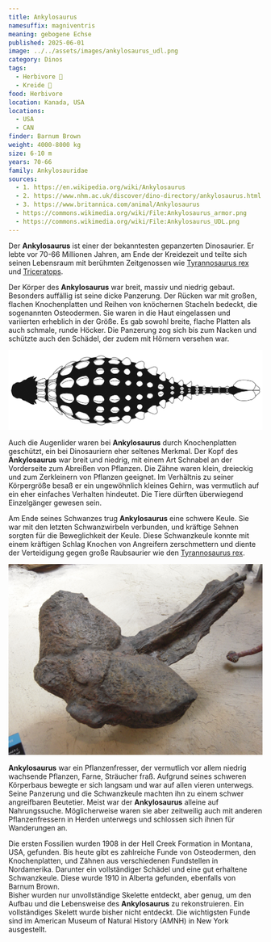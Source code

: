 ```yaml
---
title: Ankylosaurus
namesuffix: magniventris
meaning: gebogene Echse
published: 2025-06-01
image: ../../assets/images/ankylosaurus_udl.png
category: Dinos
tags:
  - Herbivore 🌿
  - Kreide 🦴
food: Herbivore
location: Kanada, USA
locations:
  - USA
  - CAN
finder: Barnum Brown
weight: 4000-8000 kg
size: 6-10 m
years: 70-66
family: Ankylosauridae
sources:
  - 1. https://en.wikipedia.org/wiki/Ankylosaurus
  - 2. https://www.nhm.ac.uk/discover/dino-directory/ankylosaurus.html
  - 3. https://www.britannica.com/animal/Ankylosaurus
  - https://commons.wikimedia.org/wiki/File:Ankylosaurus_armor.png
  - https://commons.wikimedia.org/wiki/File:Ankylosaurus_UDL.png
---
```

Der **Ankylosaurus** ist einer der bekanntesten gepanzerten Dinosaurier. Er lebte vor 70-66 Millionen Jahren, am Ende der Kreidezeit und teilte sich seinen Lebensraum mit berühmten Zeitgenossen wie [Tyrannosaurus rex](https://dino-fakten.de/dinos/tyrannosaurus-rex/) und [Triceratops](https://dino-fakten.de/dinos/triceratops/).

Der Körper des **Ankylosaurus** war breit, massiv und niedrig gebaut. Besonders auffällig ist seine dicke Panzerung. Der Rücken war mit großen, flachen Knochenplatten und Reihen von knöchernen Stacheln bedeckt, die sogenannten Osteodermen. Sie waren in die Haut eingelassen und variierten erheblich in der Größe. Es gab sowohl breite, flache Platten als auch schmale, runde Höcker. Die Panzerung zog sich bis zum Nacken und schützte auch den Schädel, der zudem mit Hörnern versehen war. 

![Ankylosaurus von Oben](../../assets/images/ankylosaurus_armor.png)

Auch die Augenlider waren bei **Ankylosaurus** durch Knochenplatten geschützt, ein bei Dinosauriern eher seltenes Merkmal. Der Kopf des **Ankylosaurus** war breit und niedrig, mit einem Art Schnabel an der Vorderseite zum Abreißen von Pflanzen. Die Zähne waren klein, dreieckig und zum Zerkleinern von Pflanzen geeignet. Im Verhältnis zu seiner Körpergröße besaß er ein ungewöhnlich kleines Gehirn, was vermutlich auf ein eher einfaches Verhalten hindeutet. Die Tiere dürften überwiegend Einzelgänger gewesen sein.

Am Ende seines Schwanzes trug **Ankylosaurus** eine schwere Keule. Sie war mit den letzten Schwanzwirbeln verbunden, und kräftige Sehnen sorgten für die Beweglichkeit der Keule. Diese Schwanzkeule konnte mit einem kräftigen Schlag Knochen von Angreifern zerschmettern und diente der Verteidigung gegen große Raubsaurier wie den [Tyrannosaurus rex](https://dino-fakten.de/dinos/tyrannosaurus-rex/).

![Schwanzkeule Ankylosaurus](../../assets/images/ankylosaurus._schwanzkeule.jpeg)

**Ankylosaurus** war ein Pflanzenfresser, der vermutlich vor allem niedrig wachsende Pflanzen, Farne, Sträucher fraß. Aufgrund seines schweren Körperbaus bewegte er sich langsam und war auf allen vieren unterwegs. Seine Panzerung und die Schwanzkeule machten ihn zu einem schwer angreifbaren Beutetier. Meist war der **Ankylosaurus** alleine auf Nahrungssuche. Möglicherweise waren sie aber zeitweilig auch mit anderen Pflanzenfressern in Herden unterwegs und schlossen sich ihnen für Wanderungen an.

Die ersten Fossilien wurden 1908 in der Hell Creek Formation in Montana, USA, gefunden. Bis heute gibt es zahlreiche Funde von Osteodermen, den Knochenplatten, und Zähnen aus verschiedenen Fundstellen in Nordamerika. Darunter ein vollständiger Schädel und eine gut erhaltene Schwanzkeule. Diese wurde 1910 in Alberta gefunden, ebenfalls von Barnum Brown. \
Bisher wurden nur unvollständige Skelette entdeckt, aber genug, um den Aufbau und die Lebensweise des **Ankylosaurus** zu rekonstruieren. Ein vollständiges Skelett wurde bisher nicht entdeckt. Die wichtigsten Funde sind im American Museum of Natural History (AMNH) in New York ausgestellt.
